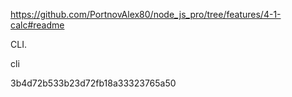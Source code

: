 https://github.com/PortnovAlex80/node_js_pro/tree/features/4-1-calc#readme

CLI.

cli

3b4d72b533b23d72fb18a33323765a50
